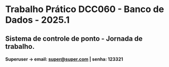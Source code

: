 # Trabalho Prático DCC060 - Banco de Dados - 2025.1
## Sistema de controle de ponto - Jornada de trabalho.

#### Superuser -> email: super@super.com | senha: 123321